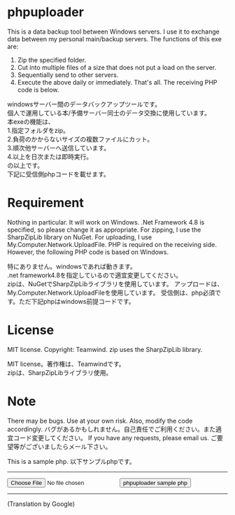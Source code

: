 # phpuploader
This is a data backup tool between Windows servers.
I use it to exchange data between my personal main/backup servers.
The functions of this exe are:
1. Zip the specified folder.
2. Cut into multiple files of a size that does not put a load on the server.
3. Sequentially send to other servers.
4. Execute the above daily or immediately.
That's all.
The receiving PHP code is below.

windowsサーバー間のデータバックアップツールです。  
個人で運用している本/予備サーバー同士のデータ交換に使用しています。  
本exeの機能は、  
1.指定フォルダをzip。  
2.負荷のかからないサイズの複数ファイルにカット。  
3.順次他サーバーへ送信しています。  
4.以上を日次または即時実行。  
の以上です。  
下記に受信側phpコードを載せます。  

# Requirement
Nothing in particular. It will work on Windows.
.Net Framework 4.8 is specified, so please change it as appropriate.
For zipping, I use the SharpZipLib library on NuGet.
For uploading, I use My.Computer.Network.UploadFile.
PHP is required on the receiving side. However, the following PHP code is based on Windows.

特にありません。windowsであれば動きます。  
.net framework4.8を指定しているので適宜変更してください。  
zipは、NuGetでSharpZipLibライブラリを使用しています。
アップロードは、My.Computer.Network.UploadFileを使用しています。
受信側は、php必須です。ただ下記phpはwindows前提コードです。  

# License
MIT license. Copyright: Teamwind.
zip uses the SharpZipLib library.

MIT license。著作権は、Teamwindです。  
zipは、SharpZipLibライブラリ使用。

# Note
There may be bugs. Use at your own risk. Also, modify the code accordingly.
バグがあるかもしれません。自己責任でご利用ください。また適宜コード変更してください。
If you have any requests, please email us. 
ご要望等がございましたらメール下さい。

This is a sample php. 以下サンプルphpです。  

------------------------------------------

<?
	//sample php for phpuploader. phpuploader用receivesample php
	//Split file reception and merging process. 分割ファイル受信結合処理

	//this store them by day of the week, meaning keep a 7-day supply.
	//曜日ごとに保管しています。つまり7日分保持しています。

	//Please change each setting as appropriate.
	//各設定は、適宜変更してください。

	//MIT license (c)teamwind n.h

	//(Translation by Google)

	//Storage directory. 保管dir
	//for windows
	$storagedir = "c:\\backup\\";

	//?
	if($_FILES["file"]["tmp_name"]==""){
		throw new \Exception($dir.$zipname."?no file");
		exit;
	}

	//Sub-dir name of storage dir. 保管dirの下位dir名
	$week = array('sun','mon','tue','wed','thu','fri','sat');

	$date = date('w');

	//prm analysis. prm解析
	$prms = explode(',', mb_convert_encoding($_GET["prm"], "SJIS", "UTF-8"));

	//prm=zip File name+Division Number(000-nnn),Division Number(000-nnn),Final division number,this md5,zip md5
	//prm=zipファイル名+分割番号,分割番号,最終分割番号,当該md5,結合したzipのmd5
	//abc.zip.000,2,xxxxxxxxxxxxxxxxxxxx(md5),xxxxxxxxxxxxxxxxxxxx(md5)
	//abc.zip.001,2,xxxxxxxxxxxxxxxxxxxx(md5),xxxxxxxxxxxxxxxxxxxx(md5)
	//abc.zip.002,2,xxxxxxxxxxxxxxxxxxxx(md5),xxxxxxxxxxxxxxxxxxxx(md5)
	$_sepname = $prms[0];
	$_no = (int)$prms[1];
	$_lastno = (int)$prms[2];
	$_md5 = $prms[3];
	$_zipmd5 = $prms[4];

	//Create a storage directory. 保管dirの生成
	$dir = $storagedir."\\".$week[$date]."\\";
	if(file_exists($dir)){
	}else{
		mkdir($dir, 0777, true);
	}
	//move file. 移動
	move_uploaded_file($_FILES["file"]["tmp_name"], $dir.$_sepname);

	//md5 check. md5チェック
	$md5 = md5_file($dir.$_sepname);
	if($_md5 === $md5){
	} else {
		throw new \Exception($dir.$_sepname."md5 error");
	}

	//If it is the last file, start joining. もし最終ファイルなら結合開始
	if($_no == $_lastno){

		//Zip file name without [.nnn]. zip file名は[.nnn]を除いたもの   abc.zip.000
		$zipname = substr($_sepname, 0, strlen($_sepname)-4);

		//Generate a file list. ファイルリストを生成する
		//abc.zip.000
		//abc.zip.001
		//abc.zip.002
		for($i = 0; $i <= $_lastno; $i++){
			$files[$i] = $dir.$zipname.".".sprintf("%03d", $i);
		}

		//Combine these. これらを結合
		if($_lastno == 0){
			//If it's single, it's just a copy. 単一ならただのコピー
			copy($dir.$_sepname, $dir.$zipname);
			unlink($dir.$_sepname);
		} else {
			//Destination file name. 出力先のファイル名
			$outputFile = $dir.$zipname;

			//Open the output file. 出力ファイルを開く
			$outputHandle = fopen($dir.$zipname, 'wb');
			if(!$outputHandle){
				//NG
			} else {
				//join. 結合
				//Read each file in turn and combine them.  各ファイルを順番に読み込んで結合
				foreach ($files as $file) {
				    if (!file_exists($file)) {
				        continue;
				    }
				    $inputHandle = fopen($file, 'rb');
				    if (!$inputHandle) {
				        continue;
				    }
				    //Read the file contents and write them to the output file.  ファイル内容を読み込んで出力ファイルに書き込む
				    while(!feof($inputHandle)) {
						//64kbyte
				        $buffer = fread($inputHandle, 65536);
				        fwrite($outputHandle, $buffer);
				    }
				    fclose($inputHandle);
					//Erase the original. 元を消す
					unlink($file);
				}
				//Close the output file.  出力ファイルを閉じる
				fclose($outputHandle);
				//md5 check. md5チェック
				$md5 = md5_file($dir.$zipname);
				if($_zipmd5 === $md5){
				} else {
					throw new \Exception($dir.$zipname."md5 error);
				}
			}
		}
	}
?>

<form action="./receive.php" method="POST" enctype="multipart/form-data"> 
  <input type="file" name="file"> 
  <input type="submit" value="phpuploader sample php"> 
</form> 


------------------------------------------

(Translation by Google)
